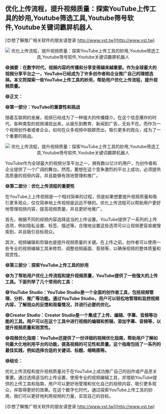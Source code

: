 ## **优化上传流程，提升视频质量：探索YouTube上传工具的妙用,Youtube筛选工具,Youtube筛号软件,Youtube关键词霸屏机器人**

[😍想了解推广相关软件的朋友请登录 http://www.vst.tw](http://www.vst.tw)

 <center><img src="https://vst.tw/MP4/tuiguang/png/2.png" alt="优化上传流程，提升视频质量：探索YouTube上传工具的妙用,Youtube筛选工具,Youtube筛号软件,Youtube关键词霸屏机器人"></center>

**😄摘要：在数字时代，视频内容的传播和分享变得越来越重要。作为全球最大的视频分享平台之一，YouTube已经成为了许多创作者和企业推广自己的理想选择。本文将探索一些YouTube上传工具的妙用，帮助用户优化上传流程，提升视频质量。**

**😄正文：**

**😄第一部分：YouTube的重要性和挑战**

随着互联网的发展，视频已经成为了一种强大的传播媒介。在这个信息爆炸的时代，各种类型的视频涌现出来，从娱乐到教育、新闻到广告，无处不在。而作为一个视频创作者或者企业，如何在众多视频中脱颖而出，吸引更多的观众，成为了一个重要的挑战。

 <center><img src="https://vst.tw/MP4/tuiguang/png/3.png" alt="优化上传流程，提升视频质量：探索YouTube上传工具的妙用,Youtube筛选工具,Youtube筛号软件,Youtube关键词霸屏机器人"></center>

YouTube作为全球最大的视频分享平台之一，拥有数以亿计的用户，为创作者和企业提供了一个广阔的舞台。然而，要想在这个竞争激烈的平台上成功，必须提供高质量的视频内容，并且能够有效地管理和推广。

**😄第二部分：优化上传流程的重要性**

在YouTube上上传视频是一个相对简单的过程，但是如果想要提升视频质量和吸引更多观众，仅仅简单地上传视频是远远不够的。优化上传流程可以帮助用户更好地管理视频内容，提高视频质量，并且更好地推广。

首先，根据不同的视频内容选择适当的上传设置。YouTube提供了一系列的上传选项，例如隐私设置、标签、描述等。合理地设置这些选项可以让视频更容易被搜索到，并且吸引目标观众。

其次，视频编辑和剪辑也是提升视频质量的关键。在上传之前，创作者可以使用一些专业的视频编辑工具来修剪、调整视频画面、音频等，以确保视频的整体质量和观赏性。

**😄第三部分：探索YouTube上传工具的妙用**

**😄为了帮助用户优化上传流程和提升视频质量，YouTube提供了一些强大的上传工具。下面列举了几个常用的工具：**

**😄YouTube Studio：YouTube Studio是一个全面的创作者工具，包括视频管理、分析、推广等功能。通过YouTube Studio，用户可以轻松地管理和监控视频内容，了解观众的反馈和观看情况，并进行必要的优化。**

**😄Creator Studio：Creator Studio是一个集成了上传、编辑、字幕、音频等功能的工具。用户可以在这个工具中进行视频的编辑和剪辑，添加字幕、音频等，以提升视频质量和观赏性。**

**😄视频优化指南：YouTube还提供了一份详细的视频优化指南，帮助用户了解如何最大化地利用平台的功能，提高视频的可见性和质量。这个指南包括了一系列的最佳实践，例如选择合适的关键词、标题、缩略图等。**

**😄结论：**

优化上传流程和提升视频质量对于在YouTube上成功推广自己的创作或产品至关重要。通过选择适当的上传设置，使用专业的视频编辑工具，并借助YouTube提供的上传工具和指南，用户可以更好地管理和优化自己的视频内容，吸引更多观众，并取得更好的效果。在这个数字化时代，通过探索YouTube上传工具的妙用，我们可以更好地利用视频的力量，实现自己的目标。

[😍想了解推广相关软件的朋友请登录 http://www.vst.tw](http://www.vst.tw)



